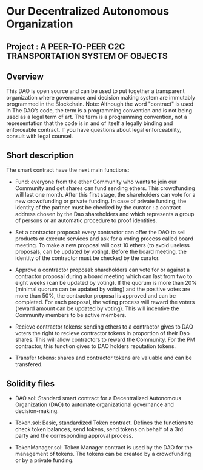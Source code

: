 # Our Decentralized Autonomous Organization


## Project : A PEER-TO-PEER C2C TRANSPORTATION SYSTEM OF OBJECTS



## Overview
This DAO is open source and can be used to put together a transparent organization where governance and decision making system are immutably programmed in the Blockchain.
Note: Although the word "contract" is used in The DAO’s code, the term is a programming convention and is not being used as a legal term of art. The term is a programming convention, not a representation that the code is in and of itself a legally binding and enforceable contract. If you have questions about legal enforceability, consult with legal counsel.

## Short description
The smart contract have the next main functions: 

 - Fund: everyone from the ether Community who wants to join our Community and get shares can fund sending ethers. This crowdfunding will last one month. After this first stage, the shareholders can vote for a new crowdfunding or private funding. In case of private funding, the identity of the partner must be checked by the curator : a contract address chosen by the Dao shareholders and which represents a group of persons or an automatic procedure to proof identities.

 - Set a contractor proposal: every contractor can offer the DAO to sell products or execute services and ask for a voting process called board meeting. To make a new proposal will cost 10 ethers (to avoid useless proposals, can be updated by voting). Before the board meeting, the identity of the contractor must be checked by the curator.

 - Approve a contractor proposal: shareholders can vote for or against a contractor proposal during a board meeting which can last from two to eight weeks (can be updated by voting). If the quorum is more than 20% (minimal quorum can be updated by voting) and the positive votes are more than 50%, the contractor proposal is approved and can be completed. For each proposal, the voting process will reward the voters (reward amount can be updated by voting). This will incentive the Community members to be active members. 

 - Recieve contractor tokens: sending ethers to a contractor gives to DAO voters the right to recieve contractor tokens in proportion of their Dao shares. This will allow contractors to reward the Community. For the PM contractor, this function gives to DAO holders reputation tokens. 

- Transfer tokens: shares and contractor tokens are valuable and can be transfered.


## Solidity files

- DAO.sol:
Standard smart contract for a Decentralized Autonomous Organization (DAO) to automate organizational governance and decision-making.

- Token.sol:
Basic, standardized Token contract. Defines the functions to check token balances, send tokens, send tokens on behalf of a 3rd party and the corresponding approval process.

- TokenManager.sol:
Token Manager contract is used by the DAO for the management of tokens. The tokens can be created by a crowdfunding or by a private funding.

